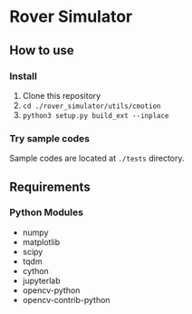 # Rover Simulator

## How to use

### Install

1. Clone this repository
2. `cd ./rover_simulator/utils/cmotion`
3. `python3 setup.py build_ext --inplace`

### Try sample codes

Sample codes are located at `./tests` directory.

## Requirements

### Python Modules

- numpy
- matplotlib
- scipy
- tqdm
- cython
- jupyterlab
- opencv-python
- opencv-contrib-python
